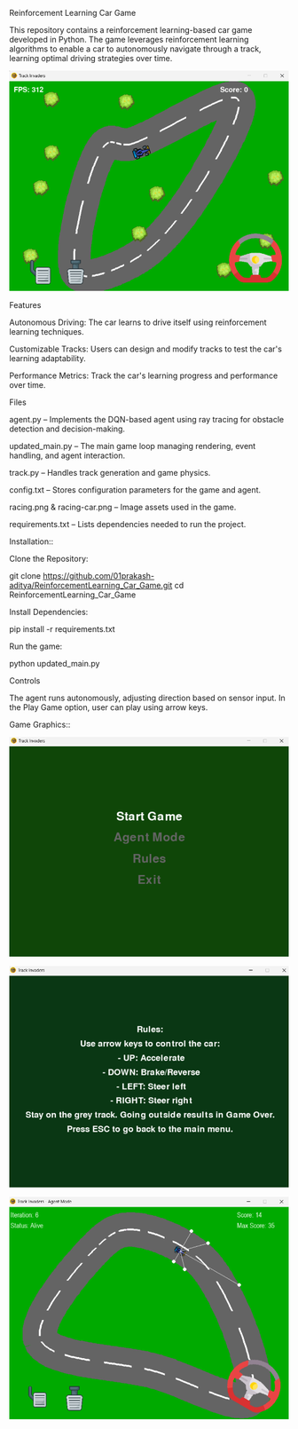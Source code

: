 Reinforcement Learning Car Game

This repository contains a reinforcement learning-based car game developed in Python. The game leverages reinforcement
learning algorithms to enable a car to autonomously navigate through a track, learning optimal driving strategies over time.

![image alt](https://github.com/01prakash-aditya/ReinforcementLearning_Car_Game/blob/3836521decd3bc0d459c073066d1922895d19d7d/player_frame.png)

Features

Autonomous Driving: The car learns to drive itself using reinforcement learning techniques.

Customizable Tracks: Users can design and modify tracks to test the car's learning adaptability.

Performance Metrics: Track the car's learning progress and performance over time.

Files

agent.py – Implements the DQN-based agent using ray tracing for obstacle detection and decision-making.

updated_main.py – The main game loop managing rendering, event handling, and agent interaction.

track.py – Handles track generation and game physics.

config.txt – Stores configuration parameters for the game and agent.

racing.png & racing-car.png – Image assets used in the game.

requirements.txt – Lists dependencies needed to run the project.

Installation:: 

Clone the Repository:

git clone https://github.com/01prakash-aditya/ReinforcementLearning_Car_Game.git
cd ReinforcementLearning_Car_Game

Install Dependencies:

pip install -r requirements.txt

Run the game:

python updated_main.py

Controls

The agent runs autonomously, adjusting direction based on sensor input.
In the Play Game option, user can play using arrow keys.

Game Graphics::

![image alt](https://github.com/01prakash-aditya/ReinforcementLearning_Car_Game/blob/3836521decd3bc0d459c073066d1922895d19d7d/main_menu.png)

![image alt](https://github.com/01prakash-aditya/ReinforcementLearning_Car_Game/blob/3836521decd3bc0d459c073066d1922895d19d7d/rules_page.png)

![image alt](https://github.com/01prakash-aditya/ReinforcementLearning_Car_Game/blob/3836521decd3bc0d459c073066d1922895d19d7d/agent_frame.png)
